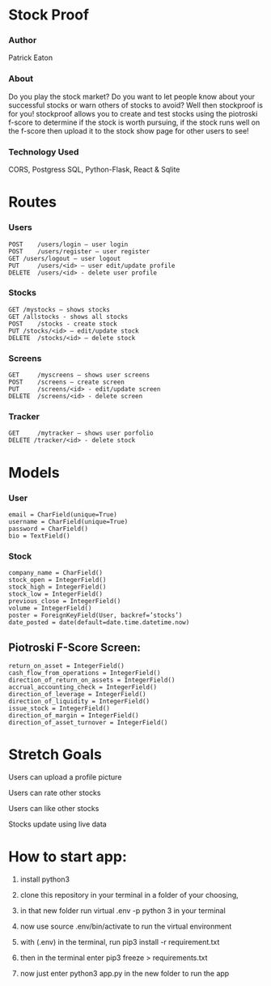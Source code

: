 # Stock Proof 

### Author
Patrick Eaton

### About
Do you play the stock market? Do you want to let people know about your successful stocks or warn others of stocks to avoid? Well then stockproof is for you! stockproof allows you to create and test stocks using the piotroski f-score to determine if the stock is worth pursuing, if the stock runs well on the f-score then upload it to the stock show page for other users to see!


### Technology Used
CORS, Postgress SQL, Python-Flask, React & Sqlite

# Routes
### Users
	POST	/users/login – user login 
	POST	/users/register – user register
	GET	/users/logout – user logout
	PUT 	/users/<id> – user edit/update profile
	DELETE  /users/<id> - delete user profile

### Stocks
	GET	/mystocks – shows stocks
	GET /allstocks - shows all stocks
	POST	/stocks - create stock
	PUT	/stocks/<id> – edit/update stock 
	DELETE	/stocks/<id> – delete stock

### Screens
	GET 	/myscreens – shows user screens
	POST	/screens – create screen
	PUT 	/screens/<id> - edit/update screen
	DELETE	/screens/<id> - delete screen

### Tracker
	GET 	/mytracker – shows user porfolio	
	DELETE /tracker/<id> - delete stock 


# Models 
### User
	email = CharField(unique=True)
	username = CharField(unique=True)
	password = CharField()
	bio = TextField()

### Stock
	company_name = CharField()
	stock_open = IntegerField()
	stock_high = IntegerField()
	stock_low = IntegerField()
	previous_close = IntegerField()
	volume = IntegerField()	
	poster = ForeignKeyField(User, backref=’stocks’) 
	date_posted = date(default=date.time.datetime.now)

## Piotroski F-Score Screen:  
	return_on_asset = IntegerField() 
	cash_flow_from_operations = IntegerField() 
	direction_of_return_on_assets = IntegerField() 
	accrual_accounting_check = IntegerField() 
	direction_of_leverage = IntegerField() 
	direction_of_liquidity = IntegerField()  
	issue_stock = IntegerField()  	
	direction_of_margin = IntegerField()  
	direction_of_asset_turnover = IntegerField()

# Stretch Goals
Users can upload a profile picture

Users can rate other stocks

Users can like other stocks

Stocks update using live data

# How to start app:
1) install python3
	
2) clone this repository in your terminal in a folder of your choosing, 
	
3) in that new folder run virtual .env -p python 3 in your terminal
	
4) now use source .env/bin/activate to run the virtual environment 

5) with (.env) in the terminal, run pip3 install -r requirement.txt 

6) then in the terminal enter pip3 freeze > requirements.txt 

7) now just enter python3 app.py in the new folder to run the app


